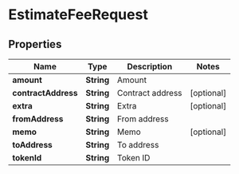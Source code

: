 

# EstimateFeeRequest


## Properties

Name | Type | Description | Notes
------------ | ------------- | ------------- | -------------
**amount** | **String** | Amount | 
**contractAddress** | **String** | Contract address |  [optional]
**extra** | **String** | Extra |  [optional]
**fromAddress** | **String** | From address | 
**memo** | **String** | Memo |  [optional]
**toAddress** | **String** | To address | 
**tokenId** | **String** | Token ID | 



